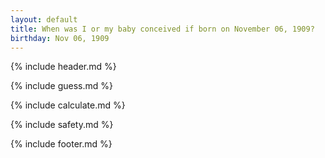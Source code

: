 ```yaml
---
layout: default
title: When was I or my baby conceived if born on November 06, 1909?
birthday: Nov 06, 1909
---
```


{% include header.md %}

{% include guess.md %}

{% include calculate.md %}

{% include safety.md %}

{% include footer.md %}



